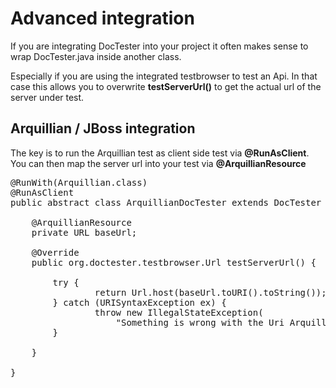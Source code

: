 Advanced integration
====================

If you are integrating DocTester into your project it often makes sense to wrap
DocTester.java inside another class.

Especially if you are using the integrated testbrowser to test an Api. In that
case this allows you to overwrite **testServerUrl()** to get the
actual url of the server under test.


## Arquillian / JBoss integration

The key is to run the Arquillian test as client side test via **@RunAsClient**. 
You can then map the server url into your test via **@ArquillianResource**


<pre class="prettyprint languague-java">
@RunWith(Arquillian.class)
@RunAsClient
public abstract class ArquillianDocTester extends DocTester {
	
	@ArquillianResource
	private URL baseUrl;

	@Override
	public org.doctester.testbrowser.Url testServerUrl() {
		
		try {
				return Url.host(baseUrl.toURI().toString());
		} catch (URISyntaxException ex) {
				throw new IllegalStateException(
					"Something is wrong with the Uri Arquillian provides us for this JBoss.", ex);
		}
		
	}
	
} 
</pre>

